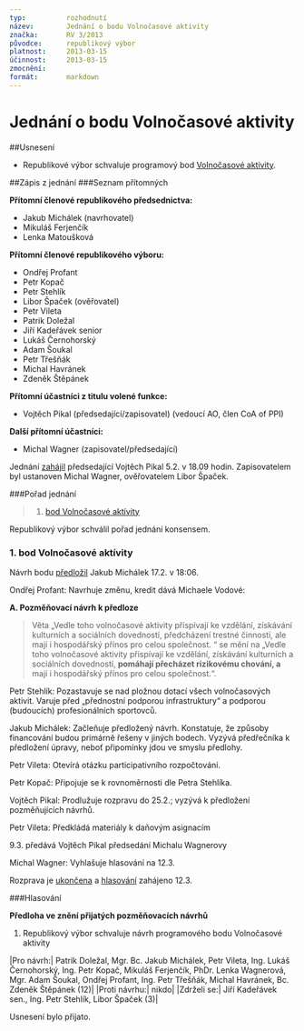 ```yaml
---
typ:          rozhodnutí
název:        Jednání o bodu Volnočasové aktivity
značka:       RV 3/2013
původce:      republikový výbor
platnost:     2013-03-15
účinnost:     2013-03-15
zmocnění:     
formát:       markdown
---
```


# Jednání o bodu Volnočasové aktivity

##Usnesení

* Republikové výbor schvaluje programový bod [Volnočasové aktivity](https://www.pirati.cz/doku.php?id=program:volnocasove_aktivity&rev=1364423631).

##Zápis z jednání
###Seznam přítomných

**Přítomní členové republikového předsednictva:**

* Jakub Michálek (navrhovatel)
* Mikuláš Ferjenčík
* Lenka Matoušková

**Přítomní členové republikového výboru:**

* Ondřej Profant
* Petr Kopač
* Petr Stehlík
* Libor Špaček (ověřovatel)
* Petr Vileta
* Patrik Doležal
* Jiří Kadeřávek senior
* Lukáš Černohorský
* Adam Šoukal
* Petr Třešňák
* Michal Havránek
* Zdeněk Štěpánek

**Přítomní účastníci z titulu volené funkce:**

* Vojtěch Pikal (předsedající/zapisovatel) (vedoucí AO, člen CoA of PPI)

**Další přítomní účastníci:**

* Michal Wagner (zapisovatel/předsedající)

Jednání [zahájil](https://forum.pirati.cz/republikovy-vybor-f248/rv-3-2013-programovy-bod-volnocasove-aktivity-t15672.html#p195842) předsedající Vojtěch Pikal 5.2. v 18.09 hodin. Zapisovatelem byl ustanoven Michal Wagner, ověřovatelem Libor Špaček.

###Pořad jednání

> 1. [bod Volnočasové aktívity](http://www.pirati.cz/rv/3_2013#bod_volnocasove_aktivity)

Republikový výbor schválil pořad jednání konsensem.

### 1. bod Volnočasové aktívity

Návrh bodu [předložil](https://forum.pirati.cz/republikovy-vybor-f248/rv-3-2013-programovy-bod-volnocasove-aktivity-t15672.html#p197790) Jakub Michálek 17.2. v 18:06.

Ondřej Profant: Navrhuje změnu, kredit dává Michaele Vodové:

**A. Pozměňovací návrh k předloze**

>Věta „Vedle toho volnočasové aktivity přispívají ke vzdělání, získávání kulturních a sociálních dovedností, předcházení trestné činnosti, ale mají i hospodářský přínos pro celou společnost. “ se mění na „Vedle toho volnočasové aktivity přispívají ke vzdělání, získávání kulturních a sociálních dovedností, **pomáhají přecházet rizikovému chování, a** mají i hospodářský přínos pro celou společnost.“.

Petr Stehlík: Pozastavuje se nad pložnou dotací všech volnočasových aktivit. Varuje před „přednostní podporou infrastruktury“ a podporou (budoucích) profesionálních sportovců.

Jakub Michálek: Začleňuje předložený návrh. Konstatuje, že způsoby financování budou primárně řešeny v jiných bodech. Vyzývá předřečníka k předložení úpravy, neboť připomínky jdou ve smyslu předlohy.

Petr Vileta: Otevírá otázku participativního rozpočtování.

Petr Kopač: Připojuje se k rovnoměrnosti dle Petra Stehlíka.

Vojtěch Pikal: Prodlužuje rozpravu do 25.2.; vyzývá k předložení pozměňujících návrhů.

Petr Vileta: Předkládá materiály k daňovým asignacím

9.3. předává Vojtěch Pikal předsedání Michalu Wagnerovy

Michal Wagner: Vyhlašuje hlasování na 12.3.

Rozprava je [ukončena](https://forum.pirati.cz/republikovy-vybor-f248/2-2013-programovy-bod-svoboda-podnikani-t15671-20.html#p200813) a [hlasování](https://forum.pirati.cz/hlasovani-republikoveho-vyboru-f578/rv-2-2013-hlasovani-o-programovem-bodu-svoboda-podnikani-t15995.html) zahájeno 12.3.

###Hlasování

**Předloha ve znění přijatých pozměňovacích návrhů**

1. Republikový výbor schvaluje návrh programového bodu Volnočasové aktivity

|Pro návrh:| Patrik Doležal, Mgr. Bc. Jakub Michálek, Petr Vileta, Ing. Lukáš Černohorský, Ing. Petr Kopač, Mikuláš Ferjenčík, PhDr. Lenka Wagnerová, Mgr. Adam Šoukal, Ondřej Profant, Ing. Petr Třešňák, Michal Havránek, Bc. Zdeněk Štěpánek (12)|
|Proti návrhu:| nikdo|
|Zdrželi se:| Jiří Kadeřávek sen., Ing. Petr Stehlík, Libor Špaček (3)|

Usnesení bylo přijato.
